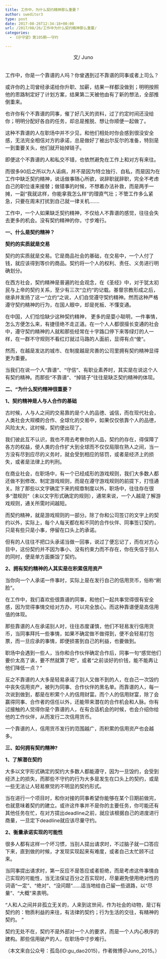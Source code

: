 ```yaml
---
title: 工作中，为什么契约精神那么重要？
author: sweditor3
type: post
date: 2017-08-26T12:34:18+00:00
url: /2017/08/26/工作中为什么契约精神那么重要/
categories:
  - 《＠守望》第105期——守约

---
```

<p style="text-align: center;">
  <span style="font-size: 12pt;">文/ Juno</span>
</p>

<span style="font-size: 12pt;"><br /> 工作中，你是一个靠谱的人吗？你曾遇到过不靠谱的同事或者上司么？</span>

<span style="font-size: 12pt;">或许你的上司曾经承诺给你升职、加薪，结果一样都没做到；明明按照他的思路制定好了计划方案，结果第二天被他由有了新的想法，全部推倒重来。</span>

<span style="font-size: 12pt;">也许你有个不靠谱的同事，催了好几天的资料，过了约定时间还没给你；明明分配好各自的任务，却总是推脱、想让你顺便一起做了。</span>

<span style="font-size: 12pt;">这种不靠谱的人在职场中并不少见，和他们相处时你会感到很没安全感，无法完全相信对方的承诺，总是做好了被出尔反尔的准备，特别是一到重要关头，他们就开始掉链子。</span>

<span style="font-size: 12pt;">即便这个不靠谱的人和私交不错，也依然避免在工作上和对方有来往。</span>

<span style="font-size: 12pt;">而很多90后之所以为人诟病，并不是因为特立独行、自私，而是因为在工作中缺乏契约精神，说话做事随心所欲，说辞职就辞职，完全不考虑自己的职位谁来接替；做错事的时候，不想着办法补救，而是两手一摊，一副“我就这样，你能拿我怎么样”的理直气壮；不管工作多么紧急，只要在周末打扰到自己就一律关机&#8230;&#8230;.</span>

<span style="font-size: 12pt;">工作中，一个人如果缺乏契约精神，不仅给人不靠谱的感觉，往往会失去更多的机会。没有契约精神的你，寸步难行。</span>

<span style="font-size: 12pt;"><strong>一、什么是契约精神？</strong></span>

<span style="font-size: 12pt;"><strong>契约的实质就是交易</strong></span>

<span style="font-size: 12pt;">契约的实质就是交易。它是商品社会的基础，在交易中，一个人付了钱，就应该得到等价的商品。契约将一个人的权利、责任、义务进行明确划分。</span>

<span style="font-size: 12pt;">在西方社会，契约精神是普遍的社会观念，在《圣经》中，对于犹太初民与上帝的契约关系，至少有三次“立约”的记载。基督宗教形成之后，继承并发扬了这一“立约”之说，人们自觉遵守契约精神。然而这种严格遵守契约精神的行为，在国人眼中，却是死板、不懂变通。</span>
  
<span style="font-size: 12pt;">在中国，人们恰恰缺少这种契约精神， 更多的是耍小聪明，一件事情，怎么方便怎么来，有捷径绝不走正道。在一个人人都很擅长变通的社会中，遵守契约精神的人就和那些经常在十字路口停下来等绿灯的人一样，在一群不守规则不看红灯就过马路的人面前，显得有点“傻”。</span>

<span style="font-size: 12pt;">然而，在越是发达的城市、在制度越是完善的公司里拥有契约精神显得更为重要。</span>

<span style="font-size: 12pt;">当我们在说一个人“靠谱”、“守信”、有职业素养时，其实是在说这个人有契约精神。而那些“不靠谱”、“掉链子”往往是缺乏契约精神的体现。</span>

<span style="font-size: 12pt;"><strong>二、“为什么契约精神很重要？</strong></span>

<span style="font-size: 12pt;"><strong>1、契约精神是人与人合作的基础</strong></span>

<span style="font-size: 12pt;">古时候，人与人之间的交易靠的是个人的品德、诚信，而在现代社会，人类社会大规模的合作、全球化的交易中，如果仅仅依靠个人的品德，风险太大，这时候，契约便出现了。</span>

<span style="font-size: 12pt;">我们彼此互不认识，我也不用去考察你的人品，契约的存在，得保障了各方的权益，使人类的合作扩大到全球而不仅仅局限在熟人之间，当一方没有尽到应尽的义务时，就会受到相应的惩罚，或者是经济上的损失，或者是法律上的判刑。</span>

<span style="font-size: 12pt;">在商业社会，在职场中，有一个已经成形的游戏规则，我们大多数人都还做不到修改、制定游戏规则，而是在遵守游戏规则的前提下，打怪通关。除了那些以文字确定下来的规章制度以外，职场中，往往存在很多“潜规则”（未以文字形式确定的规则），通常来说，一个人越是了解游戏规则，通关所需时间越短。</span>

<span style="font-size: 12pt;">而契约精神，就是游戏规则的一部分。除了你和公司签订的文字上的契约以外，实际上，每个人每天都在和不同的合作伙伴、同事签订契约，只是有些只是小事，停留在口头上的承诺。</span>

<span style="font-size: 12pt;">但有的人往往不把口头承诺当做一回事，说过了便忘记了，而在对方心目中，这份契约并不因为事小、没有约束力而不存在，你在失信于别人的同时，便是单方面撕毁了契约。</span>

<span style="font-size: 12pt;"><strong>2、拥有契约精神的人其实是在积累信用资产</strong></span>

<span style="font-size: 12pt;">当你向一个人承诺一件事时，实际上是在发行自己的信用货币，俗称“刷脸”。</span>

<span style="font-size: 12pt;">在工作中，我们喜欢些很靠谱的同事，和他们一起共事觉得很有安全感，因为觉得事情交给对方办，可以完全放心。而这种靠谱便是高信用值的体现。</span>

<span style="font-size: 12pt;">那些靠谱的人在承诺别人时，往往态度谨慎，他们不轻易发行信用货币，当同事拜托一些事情，如果不确定做不做得到，便不会轻易打包票，而一旦应承的事情，即便损害到自己的利益，也要做到。</span>

<span style="font-size: 12pt;">职场中会遇到一些人，当你和合作伙伴确定合作后，同事一句“感觉他们要价太高了诶，要不然就算了吧”，或者“之前谈好的价钱，能不能再让他们降低一点？”</span>

<span style="font-size: 12pt;">反之不靠谱的人大多是轻易承诺了别人又做不到的人，在自己一次毁约中丧失信用资产，被列为同事、合作伙伴的黑名单。而靠谱的人，每一次说到做到，都是在积累个人的信用财富。而个人的信用财富，除了会赢得同事、合作者的信任以外，还能带来潜在的合作机会和人脉。你有过接触的人觉得你是个靠谱的人，在有合适机会的时候，也会介绍你给他的工作伙伴，从而发行二次信用货币。</span>
  
<span style="font-size: 12pt;">一个靠谱的人，信用货币发行的范围越广，而积累的信用资产也会越多。</span>

<span style="font-size: 12pt;"><strong>三、如何拥有契约精神?</strong></span>

<span style="font-size: 12pt;"><strong>1、了解潜在契约</strong></span>

<span style="font-size: 12pt;">大多以文字形式确定的契约大多数人都能遵守，因为一旦毁约，会受到经济上的损失，而那些不守约的行为大多是发生在口头上的契约，或是一些无法让人轻易察觉的不明显的契约形式。</span>
  
<span style="font-size: 12pt;">当在进行一个项目时，和你对接的同事希望你能够在某个日期前做完，也就意味着契约的建立。或许这件事并不是你的主要任务，你可能还有其他任务在忙，在对方提出deadline之前，就应该根据自己的进度进行商量，一旦定下deadline就应该尽量守约。</span>

<span style="font-size: 12pt;"><strong>2、衡量承诺实现的可能性</strong></span>

<span style="font-size: 12pt;">很多人都有这样一个坏习惯，当别人提出请求时，不过脑子就一口答应下来，直到做的时候，才发现实现起来有难度，或者自己太忙顾不过来。</span>

<span style="font-size: 12pt;">当同事提出请求时，第一反应不是答应或者拒绝，而是考虑这件事情自己实现的可能性，当无法保证百分之百实现时，尽量避免使用绝对性的词语“一定”、“绝对”、“没问题”&#8230;&#8230;适当地给自己留一些退路，以“尽量”、“大概”来表明。</span>

<span style="font-size: 12pt;">“人和人之间并非孤立无关的，人来到这世间，作为社会的动物，是订有契约的：物质利益的来往，有法律的契约；行为生活的交往，有精神的契约。 ”</span>

<span style="font-size: 12pt;">契约无处不在，契约不是外部对一个人的要求，而是一个人内心秩序的建构。那些信用破产的人，在职场中寸步难行。</span>

<span style="font-size: 12pt;">（本文来自公众号：孤岛(ID:gu_dao2015)，作者微博＠Juno_2015。）</span>

&nbsp;